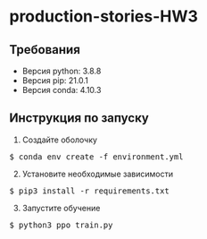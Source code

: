 # production-stories-HW3
## Требования
* Версия python: 3.8.8
* Версия pip: 21.0.1
* Версия conda: 4.10.3
## Инструкция по запуску
1. Создайте оболочку
<pre>$ conda env create -f environment.yml</pre> 
2. Установите необходимые зависимости
<pre>$ pip3 install -r requirements.txt</pre>
3. Запустите обучение
<pre>$ python3 ppo_train.py</pre>
